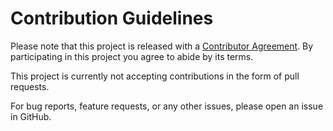 # Contribution Guidelines

Please note that this project is released with a [Contributor Agreement](Contributor-Agreement.md). By participating in this project you agree to abide by its terms.

This project is currently not accepting contributions in the form of pull requests.

For bug reports, feature requests, or any other issues, please open an issue in GitHub.
